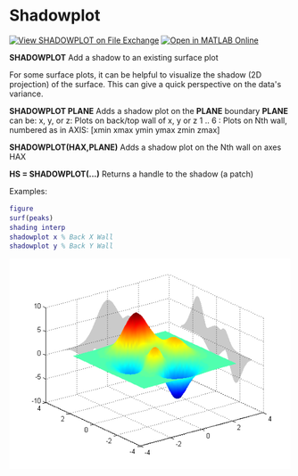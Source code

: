 # Shadowplot
[![View SHADOWPLOT on File Exchange](https://www.mathworks.com/matlabcentral/images/matlab-file-exchange.svg)](https://www.mathworks.com/matlabcentral/fileexchange/6400-shadowplot)
[![Open in MATLAB Online](https://www.mathworks.com/images/responsive/global/open-in-matlab-online.svg)](https://matlab.mathworks.com/open/github/v1?repo=michellehirsch/MATLAB-Shadowplot&file=ShadowplotExample.mlx&focus=true)

**SHADOWPLOT** Add a shadow to an existing surface plot

For some surface plots, it can be helpful to visualize the shadow (2D projection) of the surface. This can give a quick perspective on the data's variance.

**SHADOWPLOT PLANE** Adds a shadow plot on the **PLANE** boundary
**PLANE** can be:
x, y, or z: Plots on back/top wall of x, y or z
1 .. 6 : Plots on Nth wall, numbered as in AXIS:
[xmin xmax ymin ymax zmin zmax]

**SHADOWPLOT(HAX,PLANE)** Adds a shadow plot on the Nth wall on axes HAX

**HS = SHADOWPLOT(...)** Returns a handle to the shadow (a patch)

Examples:
```matlab
figure
surf(peaks)
shading interp
shadowplot x % Back X Wall
shadowplot y % Back Y Wall
```
![screen shot](screenshot.jpg)


